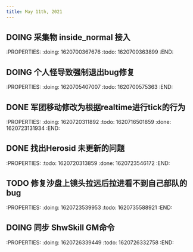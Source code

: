 ```yaml
---
title: May 11th, 2021
---
```


## DOING 采集物 inside_normal 接入
:PROPERTIES:
:doing: 1620700367676
:todo: 1620700363899
:END:
## DOING 个人怪导致强制退出bug修复
:PROPERTIES:
:doing: 1620705407007
:todo: 1620700575363
:END:
## DONE 军团移动修改为根据realtime进行tick的行为
:PROPERTIES:
:doing: 1620720311892
:todo: 1620716501859
:done: 1620723131934
:END:
## DONE 找出Herosid 未更新的问题
:PROPERTIES:
:todo: 1620720313859
:done: 1620723546172
:END:
## TODO 修复沙盘上镜头拉远后拉进看不到自己部队的bug
:PROPERTIES:
:doing: 1620723539953
:todo: 1620735588921
:END:
## DOING 同步 ShwSkill GM命令
:PROPERTIES:
:doing: 1620726339449
:todo: 1620726332758
:END:
